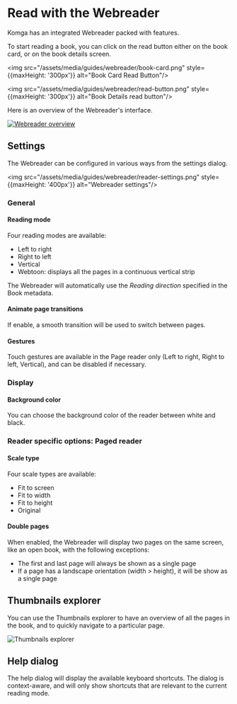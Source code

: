 # Read with the Webreader

Komga has an integrated Webreader packed with features.

To start reading a book, you can click on the read button either on the book card, or on the book details screen.

<img src="/assets/media/guides/webreader/book-card.png" style={{maxHeight: '300px'}} alt="Book Card Read Button"/>

<img src="/assets/media/guides/webreader/read-button.png" style={{maxHeight: '300px'}} alt="Book Details read button"/>

Here is an overview of the Webreader's interface.

<a href="/assets/media/guides/webreader/reader.png">
<img src="/assets/media/guides/webreader/reader.png" alt="Webreader overview"/>
</a>

## Settings

The Webreader can be configured in various ways from the settings dialog.

<img src="/assets/media/guides/webreader/reader-settings.png" style={{maxHeight: '400px'}} alt="Webreader settings"/>

### General

#### Reading mode

Four reading modes are available:
- Left to right
- Right to left
- Vertical
- Webtoon: displays all the pages in a continuous vertical strip

The Webreader will automatically use the _Reading direction_ specified in the Book metadata.

#### Animate page transitions

If enable, a smooth transition will be used to switch between pages.

#### Gestures

Touch gestures are available in the Page reader only (Left to right, Right to left, Vertical), and can be disabled if necessary.

### Display

#### Background color

You can choose the background color of the reader between white and black.

### Reader specific options: Paged reader

#### Scale type

Four scale types are available:
- Fit to screen
- Fit to width
- Fit to height
- Original

#### Double pages

When enabled, the Webreader will display two pages on the same screen, like an open book, with the following exceptions:
- The first and last page will always be shown as a single page
- If a page has a landscape orientation (width > height), it will be show as a single page

## Thumbnails explorer

You can use the Thumbnails explorer to have an overview of all the pages in the book, and to quickly navigate to a particular page.

<img src="/assets/media/guides/webreader/thumbnails-explorer.png" alt="Thumbnails explorer"/>

## Help dialog

The help dialog will display the available keyboard shortcuts. The dialog is context-aware, and will only show shortcuts that are relevant to the current reading mode.
